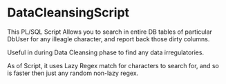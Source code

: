 # DataCleansingScript

This PL/SQL Script Allows you to search in entire DB tables of particular DbUser for any illeagle character, and report back those dirty columns.

Useful in during Data Cleansing phase to find any data irregulatories.

As of Script, it uses Lazy Regex match for characters to search for, and so is faster then just any random non-lazy regex.
